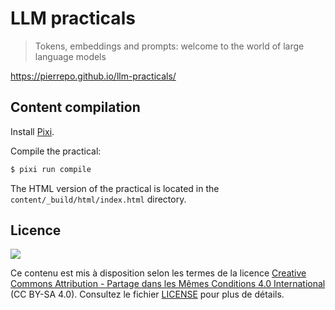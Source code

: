 # LLM practicals

> Tokens, embeddings and prompts: welcome to the world of large language models

<https://pierrepo.github.io/llm-practicals/>

## Content compilation


Install [Pixi](https://pixi.sh/latest/).

Compile the practical:

```bash
$ pixi run compile
```

The HTML version of the practical is located in the `content/_build/html/index.html` directory.


## Licence

![](cours/img/CC-BY-SA.png)

Ce contenu est mis à disposition selon les termes de la licence [Creative Commons Attribution - Partage dans les Mêmes Conditions 4.0 International](https://creativecommons.org/licenses/by-sa/4.0/deed.fr) (CC BY-SA 4.0). Consultez le fichier [LICENSE](LICENSE) pour plus de détails.

